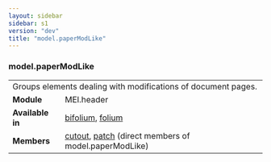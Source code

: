 ```yaml
---
layout: sidebar
sidebar: s1
version: "dev"
title: "model.paperModLike"
---
```

<div class="classSpec model">
   <h3 id="model.paperModLike">model.paperModLike</h3>
   <table class="wovenodd">
      <tr>
         <td colspan="2" class="wovenodd-col2">Groups elements dealing with modifications of document pages.</td>
      </tr>
      <tr>
         <td class="wovenodd-col1"><strong>Module</strong></td>
         <td class="wovenodd-col2">MEI.header</td>
      </tr>
      <tr>
         <td class="wovenodd-col1"><strong>Available in</strong></td>
         <td class="wovenodd-col2">
            <div class="parent">
               <div><a class="link_odd_elementSpec" href="{{ site.baseurl }}/{{ page.version }}/elements/bifolium.html">bifolium</a>, <a class="link_odd_elementSpec" href="{{ site.baseurl }}/{{ page.version }}/elements/folium.html">folium</a></div>
            </div>
         </td>
      </tr>
      <tr>
         <td class="wovenodd-col1"><strong>Members</strong></td>
         <td class="wovenodd-col2">
            <div class="parent">
               <div><a class="link_odd_elementSpec" href="{{ site.baseurl }}/{{ page.version }}/elements/cutout.html">cutout</a>, <a class="link_odd_elementSpec" href="{{ site.baseurl }}/{{ page.version }}/elements/patch.html">patch</a> (direct members of model.paperModLike)
               </div>
            </div>
         </td>
      </tr>
   </table>
</div>